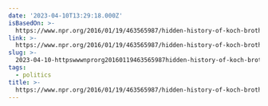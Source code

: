 ```yaml
---
date: '2023-04-10T13:29:18.000Z'
isBasedOn: >-
  https://www.npr.org/2016/01/19/463565987/hidden-history-of-koch-brothers-traces-their-childhood-and-political-rise
link: >-
  https://www.npr.org/2016/01/19/463565987/hidden-history-of-koch-brothers-traces-their-childhood-and-political-rise
slug: >-
  2023-04-10-httpswwwnprorg20160119463565987hidden-history-of-koch-brothers-traces-their-childhood-and-political-rise
tags:
  - politics
title: >-
  https://www.npr.org/2016/01/19/463565987/hidden-history-of-koch-brothers-traces-their-childhood-and-political-rise
---
```



